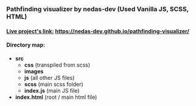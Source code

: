 ### Pathfinding visualizer by nedas-dev (Used Vanilla JS, SCSS, HTML)

#### [Live project's link:](https://nedas-dev.github.io/pathfinding-visualizer/) https://nedas-dev.github.io/pathfinding-visualizer/

#### Directory map:
* **src**
  * **css** (transpiled from scss)
  * **images**
  * **js** (all other JS files)
  * **scss** (main scss folder)
  * **index.js** (main JS file)
* **index.html** (root / main html file)
